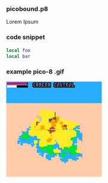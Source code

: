 ### picobound.p8

Lorem Ipsum

### code snippet
```lua
local foo
local bar
```
### example pico-8 .gif

![Image](https://github.com/galopeian1/picobound/blob/master/PICO-8_1.gif?raw=true)



